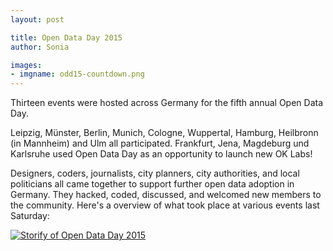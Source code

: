 ```yaml
---
layout: post

title: Open Data Day 2015
author: Sonia

images:
- imgname: odd15-countdown.png
---
```


Thirteen events were hosted across Germany for the fifth annual Open Data Day.

Leipzig, Münster, Berlin, Munich, Cologne, Wuppertal, Hamburg, Heilbronn (in Mannheim) and Ulm all participated. Frankfurt, Jena, Magdeburg und Karlsruhe used Open Data Day as an opportunity to launch new OK Labs!

Designers, coders, journalists, city planners, city authorities, and local politicians all came together to support further open data adoption in Germany. They hacked, coded, discussed, and welcomed new members to the community. Here's a overview of what took place at various events last Saturday:

[![Storify of Open Data Day 2015](/blog/odd15-storify.png)](https://storify.com/soniaokfn/international-open-data-day-in-deutschland)
